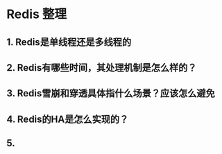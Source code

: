 # Redis 整理
## 1. Redis是单线程还是多线程的
## 2. Redis有哪些时间，其处理机制是怎么样的？
## 3. Redis雪崩和穿透具体指什么场景？应该怎么避免
## 4. Redis的HA是怎么实现的？
## 5. 
